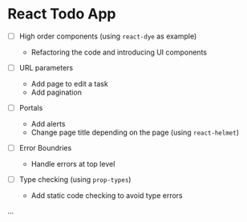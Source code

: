 # React Todo App

- [ ] High order components (using `react-dye` as example)

  - Refactoring the code and introducing UI components

- [ ] URL parameters

  - Add page to edit a task
  - Add pagination

- [ ] Portals

  - Add alerts
  - Change page title depending on the page (using `react-helmet`)

- [ ] Error Boundries

  - Handle errors at top level

- [ ] Type checking (using `prop-types`)

  - Add static code checking to avoid type errors

...
